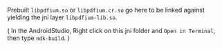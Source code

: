 Prebuilt `libpdfium.so` or `libpdfium.cr.so` go here to be linked against yielding the jni layer `libpdfium-lib.so`.

( In the AndroidStudio, Right click on this jni folder and `Open in Terminal`, then type `ndk-build`. )
